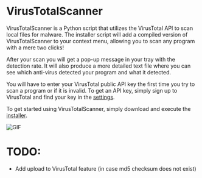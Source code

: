 # VirusTotalScanner

VirusTotalScanner is a Python script that utilizes the VirusTotal API to scan local files for malware. The installer script will add a compiled version of VirusTotalScanner to your context menu, allowing you to scan any program with a mere two clicks!

After your scan you will get a pop-up message in your tray with the detection rate. It will also produce a more detailed text file where you can see which anti-virus detected your program and what it detected.

You will have to enter your VirusTotal public API key the first time you try to scan a program or if it is invalid. To get an API key, simply sign up to VirusTotal and find your key in the [settings](https://www.virustotal.com/#/settings/apikey).

To get started using VirusTotalScanner, simply download and execute the [installer](https://github.com/henriksb/VirusTotalScanner/releases/download/1/VirusTotalScanner_Installer.exe).

![GIF](https://raw.githubusercontent.com/henriksb/VirusTotalScanner/master/gif.gif)

# TODO:

- Add upload to VirusTotal feature (in case md5 checksum does not exist)
